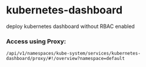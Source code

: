 # kubernetes-dashboard
deploy kubernetes dashboard without RBAC enabled 


### Access using Proxy:
```
/api/v1/namespaces/kube-system/services/kubernetes-dashboard/proxy/#!/overview?namespace=default
```
